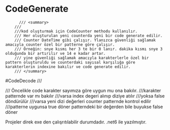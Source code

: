 # CodeGenerate

          /// <summary>
        /// 
        ///kod oluşturmak için CodeCounter methodu kullanılır. 
        /// Her oluşturulan yeni counterda yeni bir code generate edilir.
        /// Counter DateTime gibi çalışır. Ylanızca güvenliği sağlamak amacıyla counter özel bir patterne göre çalışır.
        /// Örneğin: snye kısmı her 3 te bir 0 lanır. dakika kısmı snye 3 olduğunda bir artırılır ve 14 e kadar artar.
        /// yine güvenliği sağlamak amacıyla karakterlerle özel bir pattern oluşturuldu ve counterdaki sayısal karşılığa göre karakterlerin indexine bakılır ve code generate edilir.
        /// </summary>
        
#CodeDecode
        /// <summary>
        /// Öncelikle code karakter sayımıza göre uygun mu ona bakılır.
        ///karakter patternde var mı bakılır
        ///varsa index degeri alınıp diziye atılır
        ///yoksa false döndürülür
        ///varsa yeni dizi değerleri counter patternde kontrol edilir 
        ///patterne uygunsa true döner patterndeki bir değerden bile buyukse false döner
        
 Projeler direk exe den çalışrıtılabilir durumdadır. .net6 ile yazılmıştır.
